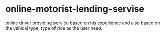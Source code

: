 # online-motorist-lending-servise
online driver providing service based on his experience and also based on the vehical type, type of ride as the user need.

